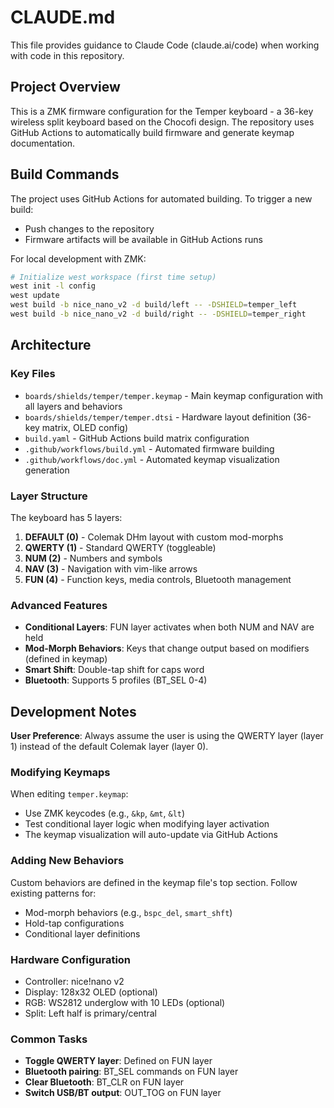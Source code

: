 # CLAUDE.md

This file provides guidance to Claude Code (claude.ai/code) when working with code in this repository.

## Project Overview

This is a ZMK firmware configuration for the Temper keyboard - a 36-key wireless split keyboard based on the Chocofi design. The repository uses GitHub Actions to automatically build firmware and generate keymap documentation.

## Build Commands

The project uses GitHub Actions for automated building. To trigger a new build:
- Push changes to the repository
- Firmware artifacts will be available in GitHub Actions runs

For local development with ZMK:
```bash
# Initialize west workspace (first time setup)
west init -l config
west update
west build -b nice_nano_v2 -d build/left -- -DSHIELD=temper_left
west build -b nice_nano_v2 -d build/right -- -DSHIELD=temper_right
```

## Architecture

### Key Files
- `boards/shields/temper/temper.keymap` - Main keymap configuration with all layers and behaviors
- `boards/shields/temper/temper.dtsi` - Hardware layout definition (36-key matrix, OLED config)
- `build.yaml` - GitHub Actions build matrix configuration
- `.github/workflows/build.yml` - Automated firmware building
- `.github/workflows/doc.yml` - Automated keymap visualization generation

### Layer Structure
The keyboard has 5 layers:
1. **DEFAULT (0)** - Colemak DHm layout with custom mod-morphs
2. **QWERTY (1)** - Standard QWERTY (toggleable)
3. **NUM (2)** - Numbers and symbols
4. **NAV (3)** - Navigation with vim-like arrows
5. **FUN (4)** - Function keys, media controls, Bluetooth management

### Advanced Features
- **Conditional Layers**: FUN layer activates when both NUM and NAV are held
- **Mod-Morph Behaviors**: Keys that change output based on modifiers (defined in keymap)
- **Smart Shift**: Double-tap shift for caps word
- **Bluetooth**: Supports 5 profiles (BT_SEL 0-4)

## Development Notes

**User Preference**: Always assume the user is using the QWERTY layer (layer 1) instead of the default Colemak layer (layer 0).

### Modifying Keymaps
When editing `temper.keymap`:
- Use ZMK keycodes (e.g., `&kp`, `&mt`, `&lt`)
- Test conditional layer logic when modifying layer activation
- The keymap visualization will auto-update via GitHub Actions

### Adding New Behaviors
Custom behaviors are defined in the keymap file's top section. Follow existing patterns for:
- Mod-morph behaviors (e.g., `bspc_del`, `smart_shft`)
- Hold-tap configurations
- Conditional layer definitions

### Hardware Configuration
- Controller: nice!nano v2
- Display: 128x32 OLED (optional)
- RGB: WS2812 underglow with 10 LEDs (optional)
- Split: Left half is primary/central

### Common Tasks
- **Toggle QWERTY layer**: Defined on FUN layer
- **Bluetooth pairing**: BT_SEL commands on FUN layer
- **Clear Bluetooth**: BT_CLR on FUN layer
- **Switch USB/BT output**: OUT_TOG on FUN layer
